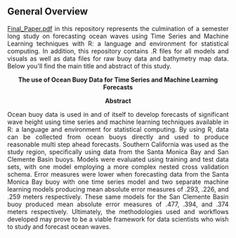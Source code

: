 ## General Overview
<p align="justify">
<a href="https://github.com/camiel1/Masters_Capstone/blob/master/Final_Paper.pdf">Final_Paper.pdf</a> in this repository represents the culmination of a semester long study on forecasting ocean waves using Time Series and Machine Learning techniques with R: a language and environment for statistical computing. In addition, this repository contains .R files for all models and visuals as well as data files for raw buoy data and bathymetry map data. Below you'll find the main title and abstract of this study.
<p>


<p align="center">
   <b>The use of Ocean Buoy Data for Time Series and Machine Learning Forecasts</b><br>
<p>
          
<p align="center">
  <b>Abstract </b><br>
<p>
  
<p align="justify">
  Ocean buoy data is used in and of itself to develop forecasts of significant wave height using
time series and machine learning techniques available in R: a language and environment for
statistical computing. By using R, data can be collected from ocean buoys directly and
used to produce reasonable multi step ahead forecasts. Southern California was used as the
study region, specifically using data from the Santa Monica Bay and San Clemente Basin
buoys. Models were evaluated using training and test data sets, with one model employing a
more complex nested cross validation schema. Error measures were lower when forecasting
data from the Santa Monica Bay buoy with one time series model and two separate machine
learning models producing mean absolute error measures of .293, .226, and .259 meters
respectively. These same models for the San Clemente Basin buoy produced mean absolute
error measures of .477, .394, and .374 meters respectively. Ultimately, the methodologies
used and workflows developed may prove to be a viable framework for data scientists who
wish to study and forecast ocean waves.
  <br><br>
</p>
